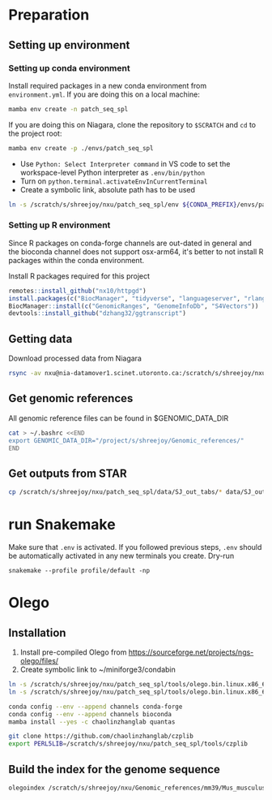 # Preparation

## Setting up environment

### Setting up conda environment
Install required packages in a new conda environment from `environment.yml`.
If you are doing this on a local machine:
```bash
mamba env create -n patch_seq_spl
```
If you are doing this on Niagara, clone the repository to `$SCRATCH` and `cd` to the project root:
```bash
mamba env create -p ./envs/patch_seq_spl
```

- Use `Python: Select Interpreter command` in VS code to set the workspace-level Python interpreter as `.env/bin/python`
- Turn on `python.terminal.activateEnvInCurrentTerminal`
- Create a symbolic link, absolute path has to be used 
```bash
ln -s /scratch/s/shreejoy/nxu/patch_seq_spl/env ${CONDA_PREFIX}/envs/patch_seq_spl
```

### Setting up R environment
Since R packages on conda-forge channels are out-dated in general and the bioconda channel does not support osx-arm64, it's better to not install R packages within the conda environment.

Install R packages required for this project
```r
remotes::install_github("nx10/httpgd")
install.packages(c("BiocManager", "tidyverse", "languageserver", "rlang", "arrow", "devtools", "reticulate", "svglite", "ggvenn", "rtracklayer"))
BiocManager::install(c("GenomicRanges", "GenomeInfoDb", "S4Vectors"))
devtools::install_github("dzhang32/ggtranscript")
```

## Getting data

Download processed data from Niagara

```bash
rsync -av nxu@nia-datamover1.scinet.utoronto.ca:/scratch/s/shreejoy/nxu/patch_seq_spl/proc/ proc
```

## Get genomic references 
All genomic reference files can be found in $GENOMIC_DATA_DIR
```bash
cat > ~/.bashrc <<END
export GENOMIC_DATA_DIR="/project/s/shreejoy/Genomic_references/"
END
```
## Get outputs from STAR
```bash
cp /scratch/s/shreejoy/nxu/patch_seq_spl/data/SJ_out_tabs/* data/SJ_out_tabs/
```
# run Snakemake
Make sure that `.env` is activated. If you followed previous steps, `.env` should be automatically activated in any new terminals you create.
Dry-run
```
snakemake --profile profile/default -np
```

# Olego
## Installation
1. Install pre-compiled Olego from https://sourceforge.net/projects/ngs-olego/files/
2. Create symbolic link to ~/miniforge3/condabin
```bash
ln -s /scratch/s/shreejoy/nxu/patch_seq_spl/tools/olego.bin.linux.x86_64.v1.1.5/olego /scratch/s/shreejoy/nxu/patch_seq_spl/env/bin/
ln -s /scratch/s/shreejoy/nxu/patch_seq_spl/tools/olego.bin.linux.x86_64.v1.1.5/olegoindex /scratch/s/shreejoy/nxu/patch_seq_spl/env/bin/
```

```bash
conda config --env --append channels conda-forge
conda config --env --append channels bioconda
mamba install --yes -c chaolinzhanglab quantas
```

```bash
git clone https://github.com/chaolinzhanglab/czplib
export PERL5LIB=/scratch/s/shreejoy/nxu/patch_seq_spl/tools/czplib
```
## Build the index for the genome sequence
```bash
olegoindex /scratch/s/shreejoy/nxu/Genomic_references/mm39/Mus_musculus.GRCm39.dna.primary_assembly.fa -p proc/
```
